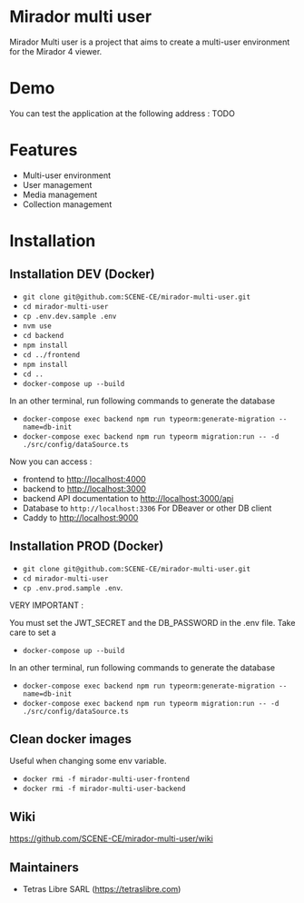 # Mirador multi user 

Mirador Multi user is a project that aims to create a multi-user environment for the Mirador 4 viewer.

# Demo 

You can test the application at the following address : TODO

# Features

- Multi-user environment
- User management
- Media management
- Collection management 

# Installation

## Installation DEV (Docker)

- `git clone git@github.com:SCENE-CE/mirador-multi-user.git`
- `cd mirador-multi-user`
- `cp .env.dev.sample .env`
- `nvm use`
- `cd backend`
- `npm install`
- `cd ../frontend`
- `npm install`
- `cd ..`
- `docker-compose up --build`

In an other terminal, run following commands to generate the database
- `docker-compose exec backend npm run typeorm:generate-migration --name=db-init`
- `docker-compose exec backend npm run typeorm migration:run -- -d ./src/config/dataSource.ts`
 
Now you can access :
- frontend to [http://localhost:4000](http://localhost:4000)
- backend to [http://localhost:3000](http://localhost:3000)
- backend API documentation to [http://localhost:3000/api](http://localhost:3000/api)
- Database to `http://localhost:3306` For DBeaver or other DB client
- Caddy to [http://localhost:9000](http://localhost:9000)

## Installation PROD (Docker)

- `git clone git@github.com:SCENE-CE/mirador-multi-user.git`
- `cd mirador-multi-user`
- `cp .env.prod.sample .env`. 

VERY IMPORTANT : 
 
You must set the JWT_SECRET and the DB_PASSWORD in the .env file.
Take care to set a


- `docker-compose up --build`

In an other terminal, run following commands to generate the database

- `docker-compose exec backend npm run typeorm:generate-migration --name=db-init`
- `docker-compose exec backend npm run typeorm migration:run -- -d ./src/config/dataSource.ts`


## Clean docker images

Useful when changing some env variable.

- `docker rmi -f mirador-multi-user-frontend`
- `docker rmi -f mirador-multi-user-backend`

## Wiki 

https://github.com/SCENE-CE/mirador-multi-user/wiki 

## Maintainers

- Tetras Libre SARL (https://tetraslibre.com)
